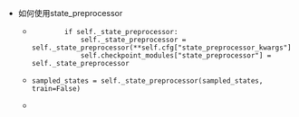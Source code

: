 - 如何使用state_preprocessor
	- ```
	          if self._state_preprocessor:
	              self._state_preprocessor = self._state_preprocessor(**self.cfg["state_preprocessor_kwargs"])
	              self.checkpoint_modules["state_preprocessor"] = self._state_preprocessor
	  ```
	- ```
	  sampled_states = self._state_preprocessor(sampled_states, train=False)
	  ```
	-